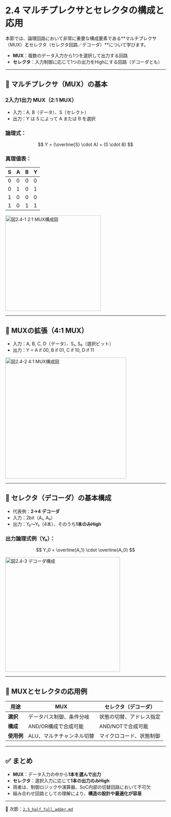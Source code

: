# 2.4 マルチプレクサとセレクタの構成と応用

本節では、論理回路において非常に重要な構成要素である**マルチプレクサ（MUX）**と**セレクタ（セレクタ回路／デコーダ）**について学びます。

- **MUX**：複数のデータ入力から1つを選択して出力する回路  
- **セレクタ**：入力制御に応じて1つの出力をHighにする回路（デコーダとも）

---

## 🔹 マルチプレクサ（MUX）の基本

### 2入力1出力 MUX（2:1 MUX）

- 入力：A, B（データ）、S（セレクト）
- 出力：Y は S によって A または B を選択

### 論理式：

$$
Y = (\overline{S} \cdot A) + (S \cdot B)
$$

### 真理値表：

| S | A | B | Y |
|---|---|---|---|
| 0 | 0 | 0 | 0 |
| 0 | 1 | 0 | 1 |
| 1 | 0 | 0 | 0 |
| 1 | 0 | 1 | 1 |

<div align="left">

<img src="../images/chapter2_mux_2to1.png" alt="図2.4-1 2:1 MUX構成図" width="300px">

</div>

---

## 🔹 MUXの拡張（4:1 MUX）

- 入力：A, B, C, D（データ）、S₁, S₀（選択ビット）
- 出力：Y = A if 00, B if 01, C if 10, D if 11

<div align="left">

<img src="../images/chapter2_mux_4to1.png" alt="図2.4-2 4:1 MUX構成図" width="380px">

</div>

---

## 🔹 セレクタ（デコーダ）の基本構成

- 代表例：**2→4 デコーダ**
- 入力：2bit（A₁, A₀）
- 出力：Y₀〜Y₃（4本）、そのうち**1本のみHigh**

### 出力論理式例（Y₀）：

$$
Y_0 = \overline{A_1} \cdot \overline{A_0}
$$

<div align="left">

<img src="../images/chapter2_decoder_2to4.png" alt="図2.4-3 デコーダ構成" width="360px">

</div>

---

## 🔹 MUXとセレクタの応用例

| 用途 | MUX | セレクタ（デコーダ） |
|------|-----|------------------|
| **選択** | データバス制御、条件分岐 | 状態の切替、アドレス指定 |
| **構成** | AND/OR構成で合成可能 | AND/NOTで合成可能 |
| **使用例** | ALU、マルチチャンネル切替 | マイクロコード、状態制御 |

---

## ✅ まとめ

- **MUX**：データ入力の中から**1本を選んで出力**
- **セレクタ**：選択入力に応じて**1本の出力のみHigh**
- 両者は、制御ロジックや演算器、SoC内部の切替回路において不可欠
- 組み合わせ回路としての理解により、**構造の設計や最適化が容易**

---

📎 次節：[`2.5_half_full_adder.md`](./2.5_half_full_adder.md)

